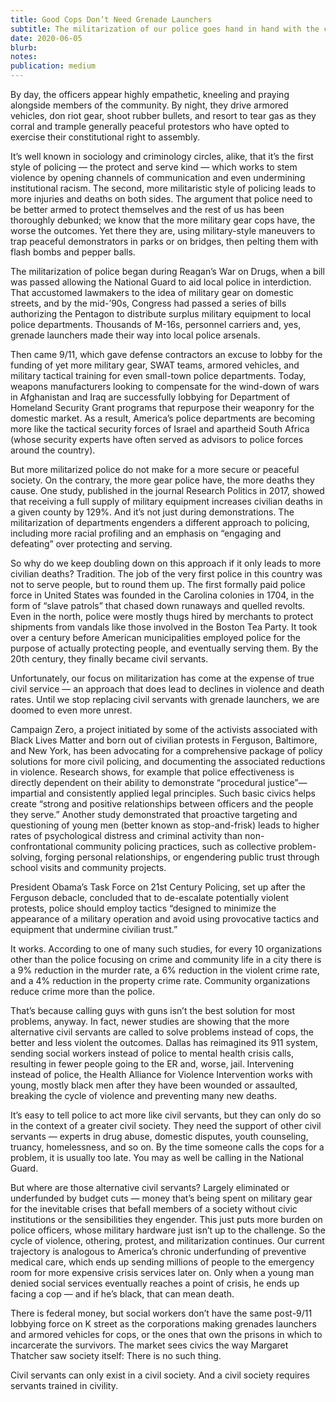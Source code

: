 ```yaml
---
title: Good Cops Don’t Need Grenade Launchers
subtitle: The militarization of our police goes hand in hand with the collapse of civil society
date: 2020-06-05
blurb: 
notes: 
publication: medium
---
```


By day, the officers appear highly empathetic, kneeling and praying alongside members of the community. By night, they drive armored vehicles, don riot gear, shoot rubber bullets, and resort to tear gas as they corral and trample generally peaceful protestors who have opted to exercise their constitutional right to assembly.

It’s well known in sociology and criminology circles, alike, that it’s the first style of policing — the protect and serve kind — which works to stem violence by opening channels of communication and even undermining institutional racism. The second, more militaristic style of policing leads to more injuries and deaths on both sides. The argument that police need to be better armed to protect themselves and the rest of us has been thoroughly debunked; we know that the more military gear cops have, the worse the outcomes. Yet there they are, using military-style maneuvers to trap peaceful demonstrators in parks or on bridges, then pelting them with flash bombs and pepper balls.

The militarization of police began during Reagan’s War on Drugs, when a bill was passed allowing the National Guard to aid local police in interdiction. That accustomed lawmakers to the idea of military gear on domestic streets, and by the mid-’90s, Congress had passed a series of bills authorizing the Pentagon to distribute surplus military equipment to local police departments. Thousands of M-16s, personnel carriers and, yes, grenade launchers made their way into local police arsenals.

Then came 9/11, which gave defense contractors an excuse to lobby for the funding of yet more military gear, SWAT teams, armored vehicles, and military tactical training for even small-town police departments. Today, weapons manufacturers looking to compensate for the wind-down of wars in Afghanistan and Iraq are successfully lobbying for Department of Homeland Security Grant programs that repurpose their weaponry for the domestic market. As a result, America’s police departments are becoming more like the tactical security forces of Israel and apartheid South Africa (whose security experts have often served as advisors to police forces around the country).

But more militarized police do not make for a more secure or peaceful society. On the contrary, the more gear police have, the more deaths they cause. One study, published in the journal Research Politics in 2017, showed that receiving a full supply of military equipment increases civilian deaths in a given county by 129%. And it’s not just during demonstrations. The militarization of departments engenders a different approach to policing, including more racial profiling and an emphasis on “engaging and defeating” over protecting and serving.

So why do we keep doubling down on this approach if it only leads to more civilian deaths? Tradition. The job of the very first police in this country was not to serve people, but to round them up. The first formally paid police force in United States was founded in the Carolina colonies in 1704, in the form of “slave patrols” that chased down runaways and quelled revolts. Even in the north, police were mostly thugs hired by merchants to protect shipments from vandals like those involved in the Boston Tea Party. It took over a century before American municipalities employed police for the purpose of actually protecting people, and eventually serving them. By the 20th century, they finally became civil servants.

Unfortunately, our focus on militarization has come at the expense of true civil service — an approach that does lead to declines in violence and death rates. Until we stop replacing civil servants with grenade launchers, we are doomed to even more unrest.

Campaign Zero, a project initiated by some of the activists associated with Black Lives Matter and born out of civilian protests in Ferguson, Baltimore, and New York, has been advocating for a comprehensive package of policy solutions for more civil policing, and documenting the associated reductions in violence. Research shows, for example that police effectiveness is directly dependent on their ability to demonstrate “procedural justice”—impartial and consistently applied legal principles. Such basic civics helps create “strong and positive relationships between officers and the people they serve.” Another study demonstrated that proactive targeting and questioning of young men (better known as stop-and-frisk) leads to higher rates of psychological distress and criminal activity than non-confrontational community policing practices, such as collective problem-solving, forging personal relationships, or engendering public trust through school visits and community projects. 

President Obama’s Task Force on 21st Century Policing, set up after the Ferguson debacle, concluded that to de-escalate potentially violent protests, police should employ tactics “designed to minimize the appearance of a military operation and avoid using provocative tactics and equipment that undermine civilian trust.”

It works. According to one of many such studies, for every 10 organizations other than the police focusing on crime and community life in a city there is a 9% reduction in the murder rate, a 6% reduction in the violent crime rate, and a 4% reduction in the property crime rate. Community organizations reduce crime more than the police.

That’s because calling guys with guns isn’t the best solution for most problems, anyway. In fact, newer studies are showing that the more alternative civil servants are called to solve problems instead of cops, the better and less violent the outcomes. Dallas has reimagined its 911 system, sending social workers instead of police to mental health crisis calls, resulting in fewer people going to the ER and, worse, jail. Intervening instead of police, the Health Alliance for Violence Intervention works with young, mostly black men after they have been wounded or assaulted, breaking the cycle of violence and preventing many new deaths.

It’s easy to tell police to act more like civil servants, but they can only do so in the context of a greater civil society. They need the support of other civil servants — experts in drug abuse, domestic disputes, youth counseling, truancy, homelessness, and so on. By the time someone calls the cops for a problem, it is usually too late. You may as well be calling in the National Guard.

But where are those alternative civil servants? Largely eliminated or underfunded by budget cuts — money that’s being spent on military gear for the inevitable crises that befall members of a society without civic institutions or the sensibilities they engender. This just puts more burden on police officers, whose military hardware just isn’t up to the challenge. So the cycle of violence, othering, protest, and militarization continues.
Our current trajectory is analogous to America’s chronic underfunding of preventive medical care, which ends up sending millions of people to the emergency room for more expensive crisis services later on. Only when a young man denied social services eventually reaches a point of crisis, he ends up facing a cop — and if he’s black, that can mean death.

There is federal money, but social workers don’t have the same post-9/11 lobbying force on K street as the corporations making grenades launchers and armored vehicles for cops, or the ones that own the prisons in which to incarcerate the survivors. The market sees civics the way Margaret Thatcher saw society itself: There is no such thing.

Civil servants can only exist in a civil society. And a civil society requires servants trained in civility.
